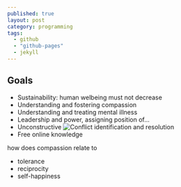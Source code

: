 ```yaml
---
published: true
layout: post
category: programming
tags: 
  - github
  - "github-pages"
  - jekyll
---
```


## Goals

* Sustainability: human welbeing must not decrease
* Understanding and fostering compassion
* Understanding and treating mental illness
* Leadership and power, assigning position of...
* Unconstructive ![Conflict](http://www.beyondintractability.org/educationtraining/dealing-constructively-intractable-conflicts) identification and resolution
* Free online knowledge

how does compassion relate to 

* tolerance
* reciprocity
* self-happiness